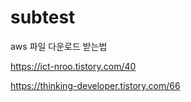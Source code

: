 # subtest

aws 파일 다운로드 받는법

https://ict-nroo.tistory.com/40

https://thinking-developer.tistory.com/66

